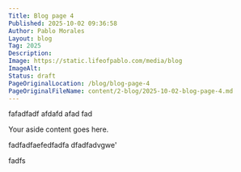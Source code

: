 ```yaml
---
Title: Blog page 4
Published: 2025-10-02 09:36:58
Author: Pablo Morales
Layout: blog
Tag: 2025
Description: 
Image: https://static.lifeofpablo.com/media/blog
ImageAlt: 
Status: draft
PageOriginalLocation: /blog/blog-page-4
PageOriginalFileName: content/2-blog/2025-10-02-blog-page-4.md
---
```

fafadfadf
afdafd
afad
fad
<aside>
<p>Your aside content goes here.</p>
</aside>

fadfadfaefedfadfa
dfadfadvgwe'

fadfs
